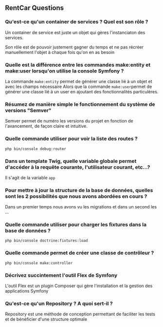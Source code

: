## RentCar Questions

### Qu'est-ce qu'un container de services ? Quel est son rôle ?
Un container de service est juste un objet qui gères l'instanciaton des services.

Son rôle est de pouvoir justement gagner du temps et ne pas récréer manuellement l'objet à chaque fois qu'on en as besoin 

### Quelle est la différence entre les commandes make:entity et make:user lorsqu'on utilise la console Symfony ?

La commande `make:entity` permet de générer une classe lié à un objet et avec les champs nécessaire
Alors que la commande `make:user`permet de générer une classe lié à un user en ajoutant des fonctionnalités particulères.

### Résumez de manière simple le fonctionnement du système de versions "Semver"

Semver permet de numéro les versions du projet en fonction de l'avancement, de façon claire et intuitive.

### Quelle commande utiliser pour voir la liste des routes ?

`php bin/console debug:router`

### Dans un template Twig, quelle variable globale permet d'accéder à la requête courante, l'utilisateur courant, etc...?

Il s'agit de la variable `app`

### Pour mettre à jour la structure de la base de données, quelles sont les 2 possibilités que nous avons abordées en cours ?

Dans un premier temps nous avons vu les migrations et dans un second les ...

### Quelle commande utiliser pour charger les fixtures dans la base de données ?

`php bin/console doctrine:fixtures:load`

### Quelle commande permet de créer une classe de contrôleur ?
`php bin/console make:controller`

### Décrivez succintement l'outil Flex de Symfony
L'outil Flex est un plugin Composer qui gère l'installation et la gestion des applications Symfony

### Qu'est-ce qu'un Repository ? A quoi sert-il ?
Repository est une méthode de conception permettant de faciliter les tests et de bénéficier d'une structure optimale
